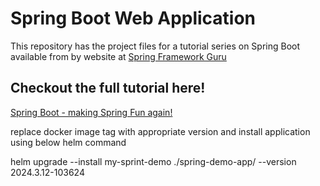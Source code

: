 # Spring Boot Web Application
This repository has the project files for a tutorial series on Spring Boot available from by website at [Spring Framework Guru](https://springframework.guru)

## Checkout the full tutorial here!
[Spring Boot - making Spring Fun again!](https://springframework.guru/spring-boot-web-application-part-1-spring-initializr/)

replace docker image tag with appropriate version and install application using below helm command 

helm upgrade --install my-sprint-demo ./spring-demo-app/ --version 2024.3.12-103624